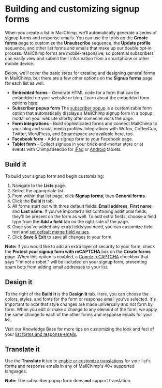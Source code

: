 # Building and customizing signup forms

When you create a list in MailChimp, we’ll automatically generate a series of signup forms and response emails. You can use the tools on the **Create forms** page to customize the **Unsubscribe** sequence, the **Update profile** sequence, and other list forms and emails that make up our double opt-in process. MailChimp forms are mobile-responsive, so potential subscribers can easily view and submit their information from a smartphone or other mobile device. 

Below, we'll cover the basic steps for creating and designing general forms in MailChimp, but there are a few other options on the **Signup forms** page for each list as well. 

- **Embedded forms** - Generate HTML code for a form that can be embedded on your website or blog. Learn about the embedded form options [here](http://kb.mailchimp.com/lists/signup-forms/add-a-signup-form-to-your-website#Embed-Form-options).
- **Subscriber popup form** The [subscriber popup](http://eepurl.com/94dz9) is a customizable form option that automatically displays a MailChimp signup form in a popup modal on your website shortly after someone visits the page. 
- **Form integrations** - Build sophisticated forms and connect MailChimp to your blog and social media profiles. Integrations with Wufoo, CoffeeCup, Twitter, WordPress, and Squarespace are available here, too.
- **Facebook form** - Add a signup form to your Facebook page.
- **Tablet form** - Collect signups in your brick-and-mortar store or at events with Chimpadeedoo for [iPad](http://kb.mailchimp.com/mobile/chimpadeedoo-for-ipad) or [Android](http://kb.mailchimp.com/mobile/chimpadeedoo-for-android) tablets.

## Build it

To build your signup form and begin customizing:

1. Navigate to the **Lists** page.
2. Select the appropriate list.
3. From within that list page, click **Signup forms**, then **General forms**.
4. Click the **Build it** tab.
5. All forms start out with three default fields: **Email address**, **First name**, and **Last name**. If you’ve imported a list containing additional fields, they'll be present on the form as well. To add extra fields, choose a field type from the **Add a field** tab on the right side of the page.
6. Once you've added any extra fields you need, you can customize field text and [set default merge field values](http://kb.mailchimp.com/lists/managing-subscribers/set-default-merge-values-for-a-list).
7. Click **Save & Exit** to save all changes to your form.

**Note:** If you would like to add an extra layer of security to your form, check the **Protect your signup form with reCAPTCHA** box on the **Create forms** page. When this option is enabled, a [Google reCAPTCHA](https://www.google.com/recaptcha/intro/index.html) checkbox that says "I'm not a robot." will be included on your signup form, preventing spam bots from adding email addresses to your list.

## Design it

To the right of the **Build it** is the **Design it** tab. Here, you can choose the colors, styles, and fonts for the form or response email you've selected. It's important to note that style changes are made universally and not form by form. When you edit or make a change to any element of the form, we apply the same change to each of the other forms and response emails for your list.

Visit our Knowledge Base for more tips on customizing the look and feel of your [list forms and response emails](http://kb.mailchimp.com/lists/signup-forms/create-signup-forms-and-response-emails).


## Translate it

Use the **Translate it** tab to [enable or customize translations](http://kb.mailchimp.com/lists/signup-forms/translate-signup-forms-and-emails) for your list's forms and response emails in any of MailChimp's 40+ supported languages. 

**Note:** The subscriber popup form does **not** support translation.
